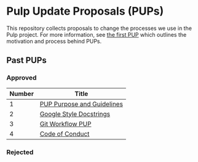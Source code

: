 # Pulp Update Proposals (PUPs)

This repository collects proposals to change the processes we use in the Pulp project. For more information, see [the first PUP](https://github.com/pulp/pups/blob/master/pup-0001.md) which outlines the motivation and process behind PUPs.

## Past PUPs

### Approved

Number | Title 
------ | -----
1 | [PUP Purpose and Guidelines](https://github.com/pulp/pups/blob/master/pup-0001.md)
2 | [Google Style Docstrings](https://github.com/pulp/pups/blob/master/pup-0002.md)
3 | [Git Workflow PUP](https://github.com/pulp/pups/blob/master/pup-0003.md)
4 | [Code of Conduct](https://github.com/pulp/pups/blob/master/pup-0004.md)

### Rejected
